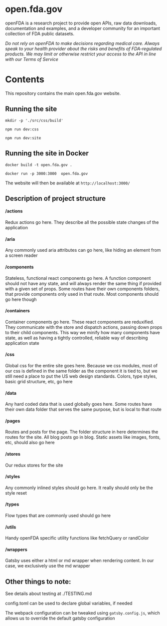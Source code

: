 # open.fda.gov

openFDA is a research project to provide open APIs, raw data downloads, documentation and examples, and a developer community for an important collection of FDA public datasets.

*Do not rely on openFDA to make decisions regarding medical care. Always speak to your health provider about the risks and benefits of FDA-regulated products. We may limit or otherwise restrict your access to the API in line with our Terms of Service*

# Contents

This repository contains the main open.fda.gov website.

## Running the site

`mkdir -p './src/css/build'`

`npm run dev:css`

`npm run dev:site`

## Running the site in Docker

`docker build -t open.fda.gov .`

`docker run -p 3000:3000  open.fda.gov`

The website will then be available at `http://localhost:3000/` 

## Description of project structure

#### /actions
Redux actions go here. They describe all the possible state changes of the application

#### /aria
Any commonly used aria attributes can go here, like hiding an element from a screen reader

#### /components
Stateless, functional react components go here. A function component should not have any state, and will always render the same thing if provided with a given set of props. Some routes have their own components folders, that provide components only used in that route. Most components should go here though

#### /containers
Container components go here. These react components are reduxified. They communicate with the store and dispatch actions, passing down props to their child components. This way we minify how many components have state, as well as having a tightly controlled, reliable way of describing application state

#### /css
Global css for the entire site goes here. Because we css modules, most of our css is defined in the same folder as the component it is tied to, but we still need a place to put the US web design standards. Colors, type styles, basic grid structure, etc, go here

#### /data
Any hard coded data that is used globally goes here. Some routes have their own data folder that serves the same purpose, but is local to that route

#### /pages
Routes and posts for the page. The folder structure in here determines the routes for the site. All blog posts go in blog. Static assets like images, fonts, etc, should also go here

#### /stores
Our redux stores for the site

#### /styles
Any commonly inlined styles should go here. It really should only be the style reset

#### /types
Flow types that are commonly used should go here

#### /utils
Handy openFDA specific utility functions like fetchQuery or randColor

#### /wrappers
Gatsby uses either a html or md wrapper when rendering content. In our case, we exclusively use the md wrapper

## Other things to note:

See details about testing at ./TESTING.md

config.toml can be used to declare global variables, if needed

The webpack configuration can be tweaked using `gatsby.config.js`, which allows us to override the default gatsby configuration

